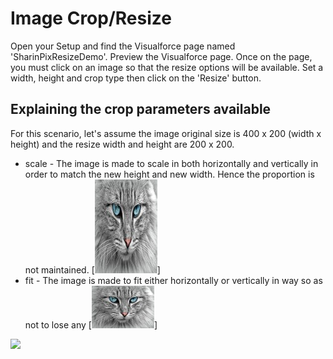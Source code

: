 
# Image Crop/Resize

Open your Setup and find the Visualforce page named 'SharinPixResizeDemo'. Preview the Visualforce page. Once on the page, you must click on an image so that the resize options will be available. Set a width, height and crop type then click on the 'Resize' button.

## Explaining the crop parameters available
For this scenario, let's assume the image original size is 400 x 200 (width x height) and the resize width and height are 200 x 200.
* scale - The image is made to scale in both horizontally and vertically in order to match the new height and new width. Hence the proportion is not maintained.
[<img src="https://raw.githubusercontent.com/Akhilesh05/img/master/scale.jpg">]
* fit - The image is made to fit either horizontally or vertically in way so as not to lose any
[<img src="https://raw.githubusercontent.com/Akhilesh05/img/master/fit.jpg">]

[<img src="https://raw.githubusercontent.com/afawcett/githubsfdeploy/master/deploy.png">](https://githubsfdeploy.herokuapp.com?owner=sharinpix&repo=demo-apex&ref=image-resize)

